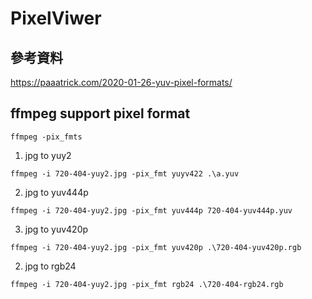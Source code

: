 # PixelViwer
## 參考資料
https://paaatrick.com/2020-01-26-yuv-pixel-formats/
## ffmpeg support pixel format
```shell
ffmpeg -pix_fmts
```

1. jpg to yuy2
```shell
ffmpeg -i 720-404-yuy2.jpg -pix_fmt yuyv422 .\a.yuv
```
2. jpg to yuv444p
```shell
ffmpeg -i 720-404-yuy2.jpg -pix_fmt yuv444p 720-404-yuv444p.yuv
```

3. jpg to yuv420p
```shell
ffmpeg -i 720-404-yuy2.jpg -pix_fmt yuv420p .\720-404-yuv420p.rgb
```

2. jpg to rgb24
```shell
ffmpeg -i 720-404-yuy2.jpg -pix_fmt rgb24 .\720-404-rgb24.rgb
```
